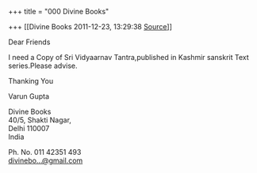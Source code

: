 +++
title = "000 Divine Books"

+++
[[Divine Books	2011-12-23, 13:29:38 [Source](https://groups.google.com/g/samskrita/c/TrP0vkVPzG8)]]



Dear Friends

I need a Copy of Sri Vidyaarnav Tantra,published in Kashmir sanskrit Text series.Please advise.

  
Thanking You



Varun Gupta  
  
Divine Books  
40/5, Shakti Nagar,  
Delhi 110007  
India



Ph. No. 011 42351 493  
[divinebo...@gmail.com]()  

